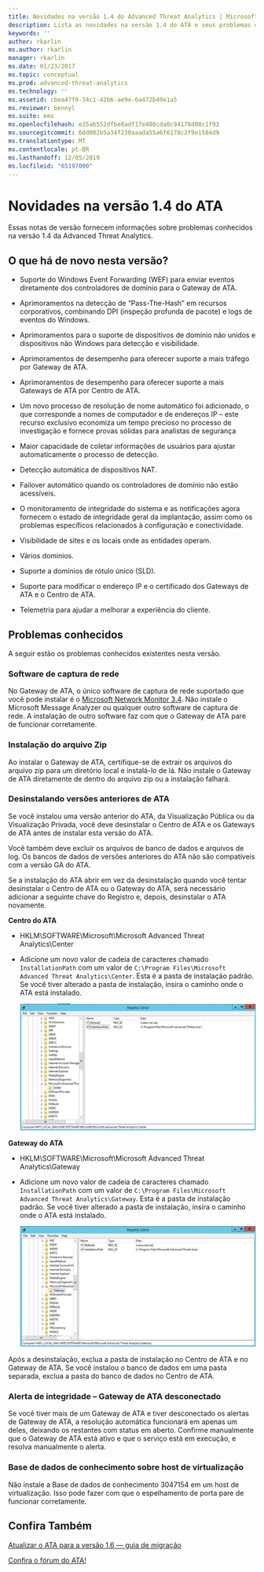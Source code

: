 ```yaml
---
title: Novidades na versão 1.4 do Advanced Threat Analytics | Microsoft Docs
description: Lista as novidades na versão 1.4 do ATA e seus problemas conhecidos
keywords: ''
author: rkarlin
ms.author: rkarlin
manager: rkarlin
ms.date: 01/23/2017
ms.topic: conceptual
ms.prod: advanced-threat-analytics
ms.technology: ''
ms.assetid: cbea47f9-34c1-42b6-ae9e-6a472b49e1a5
ms.reviewer: bennyl
ms.suite: ems
ms.openlocfilehash: e35ab552dfbe8adf17e408cda8c94178d08c1f93
ms.sourcegitcommit: 6dd002b5a34f230aaada55a6f6178c2f9e1584d9
ms.translationtype: MT
ms.contentlocale: pt-BR
ms.lasthandoff: 12/05/2019
ms.locfileid: "65197000"
---
```

# <a name="what39s-new-in-ata-version-14"></a>Novidades na versão 1.4 do ATA
Essas notas de versão fornecem informações sobre problemas conhecidos na versão 1.4 da Advanced Threat Analytics.

## <a name="whats-new-in-this-version"></a>O que há de novo nesta versão?

-   Suporte do Windows Event Forwarding (WEF) para enviar eventos diretamente dos controladores de domínio para o Gateway de ATA.

-   Aprimoramentos na detecção de “Pass-The-Hash” em recursos corporativos, combinando DPI (inspeção profunda de pacote) e logs de eventos do Windows.

-   Aprimoramentos para o suporte de dispositivos de domínio não unidos e dispositivos não Windows para detecção e visibilidade.

-   Aprimoramentos de desempenho para oferecer suporte a mais tráfego por Gateway de ATA.

-   Aprimoramentos de desempenho para oferecer suporte a mais Gateways de ATA por Centro de ATA.

-   Um novo processo de resolução de nome automático foi adicionado, o que corresponde a nomes de computador e de endereços IP – este recurso exclusivo economiza um tempo precioso no processo de investigação e fornece provas sólidas para analistas de segurança

-   Maior capacidade de coletar informações de usuários para ajustar automaticamente o processo de detecção.

-   Detecção automática de dispositivos NAT.

-   Failover automático quando os controladores de domínio não estão acessíveis.

-   O monitoramento de integridade do sistema e as notificações agora fornecem o estado de integridade geral da implantação, assim como os problemas específicos relacionados à configuração e conectividade.

-   Visibilidade de sites e os locais onde as entidades operam.

-   Vários domínios.

-   Suporte a domínios de rótulo único (SLD).

-   Suporte para modificar o endereço IP e o certificado dos Gateways de ATA e o Centro de ATA.

-   Telemetria para ajudar a melhorar a experiência do cliente.

## <a name="known-issues"></a>Problemas conhecidos
A seguir estão os problemas conhecidos existentes nesta versão.

### <a name="network-capture-software"></a>Software de captura de rede
No Gateway de ATA, o único software de captura de rede suportado que você pode instalar é o [Microsoft Network Monitor 3.4](http://www.microsoft.com/download/details.aspx?id=4865). Não instale o Microsoft Message Analyzer ou qualquer outro software de captura de rede. A instalação de outro software faz com que o Gateway de ATA pare de funcionar corretamente.

### <a name="installation-from-zip-file"></a>Instalação do arquivo Zip
Ao instalar o Gateway de ATA, certifique-se de extrair os arquivos do arquivo zip para um diretório local e instalá-lo de lá. Não instale o Gateway de ATA diretamente de dentro do arquivo zip ou a instalação falhará.

### <a name="uninstalling-previous-versions-of-ata"></a>Desinstalando versões anteriores de ATA
Se você instalou uma versão anterior do ATA, da Visualização Pública ou da Visualização Privada, você deve desinstalar o Centro de ATA e os Gateways de ATA antes de instalar esta versão do ATA.

Você também deve excluir os arquivos de banco de dados e arquivos de log. Os bancos de dados de versões anteriores do ATA não são compatíveis com a versão GA do ATA.

Se a instalação do ATA abrir em vez da desinstalação quando você tentar desinstalar o Centro de ATA ou o Gateway do ATA, será necessário adicionar a seguinte chave do Registro e, depois, desinstalar o ATA novamente.

**Centro do ATA**

-   HKLM\SOFTWARE\Microsoft\Microsoft Advanced Threat Analytics\Center

-   Adicione um novo valor de cadeia de caracteres chamado `InstallationPath` com um valor de `C:\Program Files\Microsoft Advanced Threat Analytics\Center`. Esta é a pasta de instalação padrão. Se você tiver alterado a pasta de instalação, insira o caminho onde o ATA está instalado.

    ![Editor do registro para o caminho de instalação do Centro de ATA](media/ATA-uninstall-center-bug.jpg)

**Gateway do ATA**

-   HKLM\SOFTWARE\Microsoft\Microsoft Advanced Threat Analytics\Gateway

-   Adicione um novo valor de cadeia de caracteres chamado `InstallationPath` com um valor de `C:\Program Files\Microsoft Advanced Threat Analytics\Gateway`. Esta é a pasta de instalação padrão.  Se você tiver alterado a pasta de instalação, insira o caminho onde o ATA está instalado.

    ![Editor do registro para o caminho de instalação do Gateway de ATA](media/ATA-GW-uninstall-bug.jpg)

Após a desinstalação, exclua a pasta de instalação no Centro de ATA e no Gateway de ATA.  Se você instalou o banco de dados em uma pasta separada, exclua a pasta do banco de dados no Centro de ATA.

### <a name="health-alert---disconnected-ata-gateway"></a>Alerta de integridade – Gateway de ATA desconectado
Se você tiver mais de um Gateway de ATA e tiver desconectado os alertas de Gateway de ATA, a resolução automática funcionará em apenas um deles, deixando os restantes com status em aberto. Confirme manualmente que o Gateway de ATA está ativo e que o serviço está em execução, e resolva manualmente o alerta.

### <a name="kb-on-virtualization-host"></a>Base de dados de conhecimento sobre host de virtualização
Não instale a Base de dados de conhecimento 3047154 em um host de virtualização. Isso pode fazer com que o espelhamento de porta pare de funcionar corretamente.

## <a name="see-also"></a>Confira Também

[Atualizar o ATA para a versão 1.6 — guia de migração](ata-update-1.6-migration-guide.md)

[Confira o fórum do ATA!](https://social.technet.microsoft.com/Forums/security/home?forum=mata)